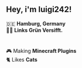 ## Hey, i'm luigi242!

:de: **Hamburg, Germany** <br>
:rainbow_flag: **Links Grün Versifft.**

#

:video_game: Making **Minecraft Plugins** <br>
:cat2: Likes **Cats**


